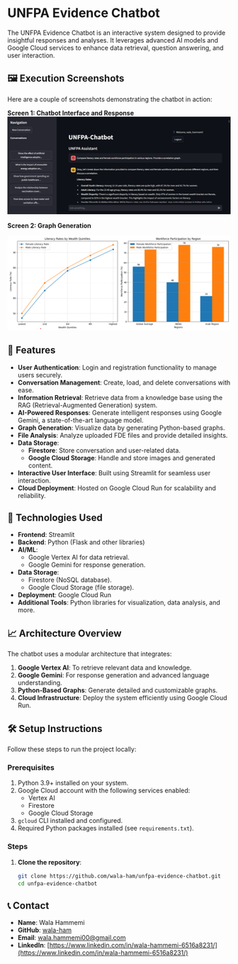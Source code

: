 # UNFPA Evidence Chatbot

The UNFPA Evidence Chatbot is an interactive system designed to provide insightful responses and analyses. It leverages advanced AI models and Google Cloud services to enhance data retrieval, question answering, and user interaction.

## 🖼️ Execution Screenshots

Here are a couple of screenshots demonstrating the chatbot in action:

**Screen 1: Chatbot Interface and Response**
![UNFPA Evidence Chatbot](https://raw.githubusercontent.com/wala-ham/unfpa-evidence-chatbot/main/static_img/screen-1.png)

**Screen 2: Graph Generation**

![Graph Generation](https://raw.githubusercontent.com/wala-ham/unfpa-evidence-chatbot/main/static_img/screen-2.png)


## 🌟 Features
- **User Authentication**: Login and registration functionality to manage users securely.
- **Conversation Management**: Create, load, and delete conversations with ease.
- **Information Retrieval**: Retrieve data from a knowledge base using the RAG (Retrieval-Augmented Generation) system.
- **AI-Powered Responses**: Generate intelligent responses using Google Gemini, a state-of-the-art language model.
- **Graph Generation**: Visualize data by generating Python-based graphs.
- **File Analysis**: Analyze uploaded FDE files and provide detailed insights.
- **Data Storage**: 
  - **Firestore**: Store conversation and user-related data.
  - **Google Cloud Storage**: Handle and store images and generated content.
- **Interactive User Interface**: Built using Streamlit for seamless user interaction.
- **Cloud Deployment**: Hosted on Google Cloud Run for scalability and reliability.

## 🚀 Technologies Used
- **Frontend**: Streamlit
- **Backend**: Python (Flask and other libraries)
- **AI/ML**: 
  - Google Vertex AI for data retrieval.
  - Google Gemini for response generation.
- **Data Storage**: 
  - Firestore (NoSQL database).
  - Google Cloud Storage (file storage).
- **Deployment**: Google Cloud Run
- **Additional Tools**: Python libraries for visualization, data analysis, and more.

## 📈 Architecture Overview
The chatbot uses a modular architecture that integrates:
1. **Google Vertex AI**: To retrieve relevant data and knowledge.
2. **Google Gemini**: For response generation and advanced language understanding.
3. **Python-Based Graphs**: Generate detailed and customizable graphs.
4. **Cloud Infrastructure**: Deploy the system efficiently using Google Cloud Run.

## 🛠️ Setup Instructions
Follow these steps to run the project locally:

### Prerequisites
1. Python 3.9+ installed on your system.
2. Google Cloud account with the following services enabled:
   - Vertex AI
   - Firestore
   - Google Cloud Storage
3. `gcloud` CLI installed and configured.
4. Required Python packages installed (see `requirements.txt`).

### Steps
1. **Clone the repository**:
   ```bash
   git clone https://github.com/wala-ham/unfpa-evidence-chatbot.git
   cd unfpa-evidence-chatbot

## 📞 Contact

- **Name**: Wala Hammemi
- **GitHub**: [wala-ham](https://github.com/wala-ham)
- **Email**: [wala.hammemi00@gmail.com](mailto:wala.hammemi00@gmail.com)
- **LinkedIn**: [https://www.linkedin.com/in/wala-hammemi-6516a8231/](https://www.linkedin.com/in/wala-hammemi-6516a8231/) 

